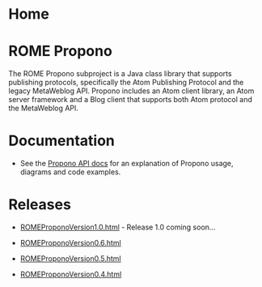 # Home
  
# ROME Propono

 

The ROME Propono subproject is a Java class library that supports publishing protocols, specifically the Atom Publishing Protocol and the legacy MetaWeblog API. Propono includes an Atom client library, an Atom server framework and a Blog client that supports both Atom protocol and the MetaWeblog API.

 
# Documentation

 
 
* See the [Propono API docs](https://rome.dev.java.net/apidocs/subprojects/propono/0.6/overview-summary.html) for an explanation of Propono usage, diagrams and code examples.
 
 
# Releases

 
 
* [ROMEProponoVersion1.0.html](ROMEProponoVersion1.0.html) \- Release 1.0 coming soon...
 
* [ROMEProponoVersion0.6.html](ROMEProponoVersion0.6.html)
 
* [ROMEProponoVersion0.5.html](ROMEProponoVersion0.5.html)
 
* [ROMEProponoVersion0.4.html](ROMEProponoVersion0.4.html)
 
    